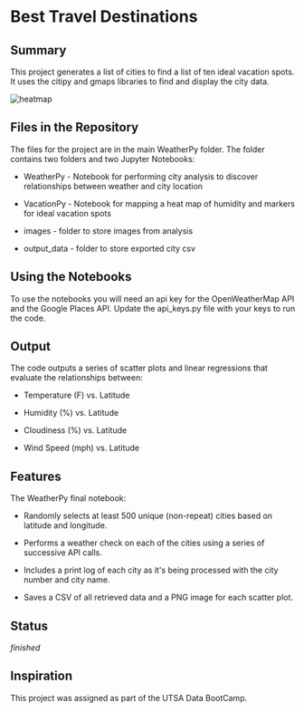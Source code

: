 # Best Travel Destinations
## Summary
This project generates a list of cities to find a list of ten ideal vacation spots. It uses the citipy and gmaps libraries to find and display the city data.

![heatmap](https://github.com/eukestad/python-api-challenge/blob/main/WeatherPy/images/heatmap.png)

## Files in the Repository
The files for the project are in the main WeatherPy folder. The folder contains two folders and two Jupyter Notebooks: 

* WeatherPy - Notebook for performing city analysis to discover relationships between weather and city location

* VacationPy - Notebook for mapping a heat map of humidity and markers for ideal vacation spots

* images - folder to store images from analysis

* output_data - folder to store exported city csv

## Using the Notebooks
To use the notebooks you will need an api key for the OpenWeatherMap API and the Google Places API. Update the api_keys.py file with your keys to run the code.

## Output
The code outputs a series of scatter plots and linear regressions that evaluate the relationships between: 

* Temperature (F) vs. Latitude

* Humidity (%) vs. Latitude

* Cloudiness (%) vs. Latitude

* Wind Speed (mph) vs. Latitude

## Features
The WeatherPy final notebook: 

* Randomly selects at least 500 unique (non-repeat) cities based on latitude and longitude.

* Performs a weather check on each of the cities using a series of successive API calls.

* Includes a print log of each city as it's being processed with the city number and city name.

* Saves a CSV of all retrieved data and a PNG image for each scatter plot.

## Status
_finished_

## Inspiration
This project was assigned as part of the UTSA Data BootCamp.
